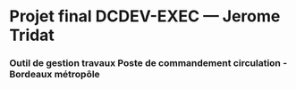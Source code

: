 # Projet final DCDEV-EXEC — Jerome Tridat

### Outil de gestion travaux Poste de commandement circulation -  Bordeaux métropôle
